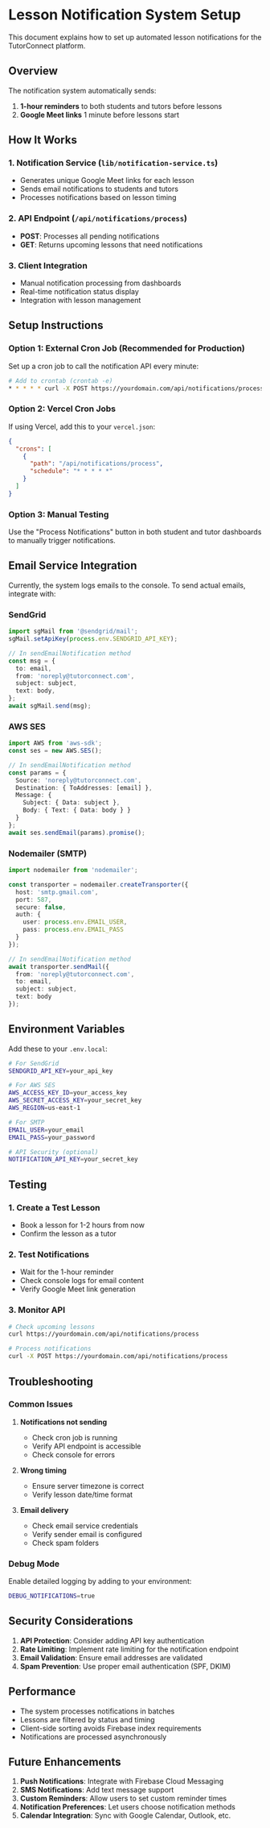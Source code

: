 # Lesson Notification System Setup

This document explains how to set up automated lesson notifications for the TutorConnect platform.

## Overview

The notification system automatically sends:
1. **1-hour reminders** to both students and tutors before lessons
2. **Google Meet links** 1 minute before lessons start

## How It Works

### 1. Notification Service (`lib/notification-service.ts`)
- Generates unique Google Meet links for each lesson
- Sends email notifications to students and tutors
- Processes notifications based on lesson timing

### 2. API Endpoint (`/api/notifications/process`)
- **POST**: Processes all pending notifications
- **GET**: Returns upcoming lessons that need notifications

### 3. Client Integration
- Manual notification processing from dashboards
- Real-time notification status display
- Integration with lesson management

## Setup Instructions

### Option 1: External Cron Job (Recommended for Production)

Set up a cron job to call the notification API every minute:

```bash
# Add to crontab (crontab -e)
* * * * * curl -X POST https://yourdomain.com/api/notifications/process
```

### Option 2: Vercel Cron Jobs

If using Vercel, add this to your `vercel.json`:

```json
{
  "crons": [
    {
      "path": "/api/notifications/process",
      "schedule": "* * * * *"
    }
  ]
}
```

### Option 3: Manual Testing

Use the "Process Notifications" button in both student and tutor dashboards to manually trigger notifications.

## Email Service Integration

Currently, the system logs emails to the console. To send actual emails, integrate with:

### SendGrid
```typescript
import sgMail from '@sendgrid/mail';
sgMail.setApiKey(process.env.SENDGRID_API_KEY);

// In sendEmailNotification method
const msg = {
  to: email,
  from: 'noreply@tutorconnect.com',
  subject: subject,
  text: body,
};
await sgMail.send(msg);
```

### AWS SES
```typescript
import AWS from 'aws-sdk';
const ses = new AWS.SES();

// In sendEmailNotification method
const params = {
  Source: 'noreply@tutorconnect.com',
  Destination: { ToAddresses: [email] },
  Message: {
    Subject: { Data: subject },
    Body: { Text: { Data: body } }
  }
};
await ses.sendEmail(params).promise();
```

### Nodemailer (SMTP)
```typescript
import nodemailer from 'nodemailer';

const transporter = nodemailer.createTransporter({
  host: 'smtp.gmail.com',
  port: 587,
  secure: false,
  auth: {
    user: process.env.EMAIL_USER,
    pass: process.env.EMAIL_PASS
  }
});

// In sendEmailNotification method
await transporter.sendMail({
  from: 'noreply@tutorconnect.com',
  to: email,
  subject: subject,
  text: body
});
```

## Environment Variables

Add these to your `.env.local`:

```bash
# For SendGrid
SENDGRID_API_KEY=your_api_key

# For AWS SES
AWS_ACCESS_KEY_ID=your_access_key
AWS_SECRET_ACCESS_KEY=your_secret_key
AWS_REGION=us-east-1

# For SMTP
EMAIL_USER=your_email
EMAIL_PASS=your_password

# API Security (optional)
NOTIFICATION_API_KEY=your_secret_key
```

## Testing

### 1. Create a Test Lesson
- Book a lesson for 1-2 hours from now
- Confirm the lesson as a tutor

### 2. Test Notifications
- Wait for the 1-hour reminder
- Check console logs for email content
- Verify Google Meet link generation

### 3. Monitor API
```bash
# Check upcoming lessons
curl https://yourdomain.com/api/notifications/process

# Process notifications
curl -X POST https://yourdomain.com/api/notifications/process
```

## Troubleshooting

### Common Issues

1. **Notifications not sending**
   - Check cron job is running
   - Verify API endpoint is accessible
   - Check console for errors

2. **Wrong timing**
   - Ensure server timezone is correct
   - Verify lesson date/time format

3. **Email delivery**
   - Check email service credentials
   - Verify sender email is configured
   - Check spam folders

### Debug Mode

Enable detailed logging by adding to your environment:

```bash
DEBUG_NOTIFICATIONS=true
```

## Security Considerations

1. **API Protection**: Consider adding API key authentication
2. **Rate Limiting**: Implement rate limiting for the notification endpoint
3. **Email Validation**: Ensure email addresses are validated
4. **Spam Prevention**: Use proper email authentication (SPF, DKIM)

## Performance

- The system processes notifications in batches
- Lessons are filtered by status and timing
- Client-side sorting avoids Firebase index requirements
- Notifications are processed asynchronously

## Future Enhancements

1. **Push Notifications**: Integrate with Firebase Cloud Messaging
2. **SMS Notifications**: Add text message support
3. **Custom Reminders**: Allow users to set custom reminder times
4. **Notification Preferences**: Let users choose notification methods
5. **Calendar Integration**: Sync with Google Calendar, Outlook, etc.
